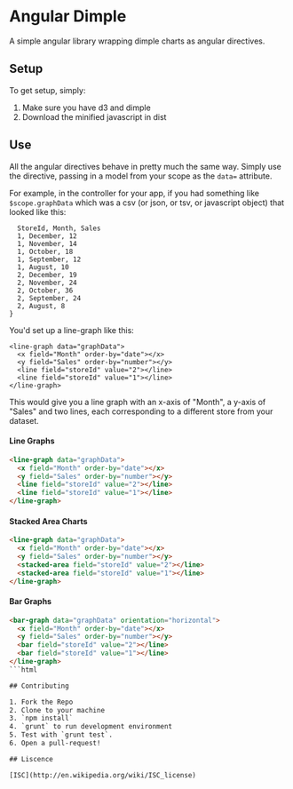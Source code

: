 # Angular Dimple

A simple angular library wrapping dimple charts as angular directives.

## Setup

To get setup, simply:

1. Make sure you have d3 and dimple
2. Download the minified javascript in dist

## Use

All the angular directives behave in pretty much the same way. Simply use the directive, passing in a model from your scope as the `data=` attribute.

For example, in the controller for your app, if you had something like `$scope.graphData` which was a csv (or json, or tsv, or javascript object) that looked like this:

```
  StoreId, Month, Sales
  1, December, 12
  1, November, 14
  1, October, 18
  1, September, 12
  1, August, 10
  2, December, 19
  2, November, 24
  2, October, 36
  2, September, 24
  2, August, 8
}
```

You'd set up a line-graph like this:

```
<line-graph data="graphData">
  <x field="Month" order-by="date"></x>
  <y field="Sales" order-by="number"></y>
  <line field="storeId" value="2"></line>
  <line field="storeId" value="1"></line>
</line-graph>
```

This would give you a line graph with an x-axis of "Month", a y-axis of "Sales" and two lines, each corresponding to a different store from your dataset.

#### Line Graphs

```html
<line-graph data="graphData">
  <x field="Month" order-by="date"></x>
  <y field="Sales" order-by="number"></y>
  <line field="storeId" value="2"></line>
  <line field="storeId" value="1"></line>
</line-graph>
```

#### Stacked Area Charts

```html
<line-graph data="graphData">
  <x field="Month" order-by="date"></x>
  <y field="Sales" order-by="number"></y>
  <stacked-area field="storeId" value="2"></line>
  <stacked-area field="storeId" value="1"></line>
</line-graph>
```

#### Bar Graphs

```html
<bar-graph data="graphData" orientation="horizontal">
  <x field="Month" order-by="date"></x>
  <y field="Sales" order-by="number"></y>
  <bar field="storeId" value="2"></line>
  <bar field="storeId" value="1"></line>
</line-graph>
```html

## Contributing

1. Fork the Repo
2. Clone to your machine
3. `npm install`
4. `grunt` to run development environment
5. Test with `grunt test`.
6. Open a pull-request!

## Liscence

[ISC](http://en.wikipedia.org/wiki/ISC_license)
